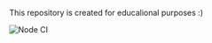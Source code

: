 This repository is created for educalional purposes :)

![Node CI](https://github.com/Ni-2/hexlet-jest/workflows/Node%20CI/badge.svg)
